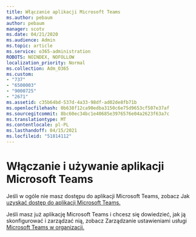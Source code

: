 ```yaml
---
title: Włączanie aplikacji Microsoft Teams
ms.author: pebaum
author: pebaum
manager: scotv
ms.date: 04/21/2020
ms.audience: Admin
ms.topic: article
ms.service: o365-administration
ROBOTS: NOINDEX, NOFOLLOW
localization_priority: Normal
ms.collection: Adm_O365
ms.custom:
- "737"
- "6500003"
- "9000725"
- "2671"
ms.assetid: c35b64bd-537d-4a33-98df-ad02de8fb71b
ms.openlocfilehash: 0b638f12ca90edba3150c6e75d9653cf507e37af
ms.sourcegitcommit: 8bc60ec34bc1e40685e3976576e04a2623f63a7c
ms.translationtype: MT
ms.contentlocale: pl-PL
ms.lasthandoff: 04/15/2021
ms.locfileid: "51814112"
---
```

# <a name="enable-and-use-microsoft-teams"></a>Włączanie i używanie aplikacji Microsoft Teams

Jeśli w ogóle nie masz dostępu do aplikacji Microsoft Teams, zobacz Jak [uzyskać dostęp do aplikacji Microsoft Teams.](https://support.office.com/article/How-do-I-get-access-to-Microsoft-Teams-fc7f1634-abd3-4f26-a597-9df16e4ca65b.aspx)

Jeśli masz już aplikację Microsoft Teams i chcesz się dowiedzieć, jak ją skonfigurować i zarządzać nią, zobacz Zarządzanie ustawieniami usługi [Microsoft Teams w organizacji.](https://docs.microsoft.com/MicrosoftTeams/enable-features-office-365)
